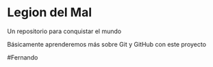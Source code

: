 # Legion del Mal
Un repositorio para conquistar el mundo

Básicamente aprenderemos más sobre Git y GitHub con este proyecto


#Fernando